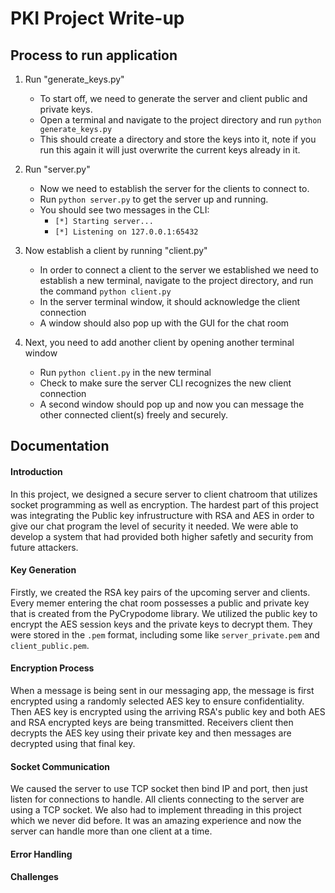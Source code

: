 # PKI Project Write-up

## Process to run application

1. Run "generate_keys.py"
    - To start off, we need to generate the server and client public and private keys.
    - Open a terminal and navigate to the project directory and run `python generate_keys.py`
    - This should create a directory and store the keys into it, note if you run this again it will just overwrite the current keys already in it.

2. Run "server.py"
    - Now we need to establish the server for the clients to connect to.
    - Run `python server.py` to get the server up and running.
    - You should see two messages in the CLI:
        - `[*] Starting server...`
        - `[*] Listening on 127.0.0.1:65432` 

3. Now establish a client by running "client.py"
    - In order to connect a client to the server we established we need to establish a new terminal, navigate to the project directory, and run the command `python client.py`
    - In the server terminal window, it should acknowledge the client connection
    - A window should also pop up with the GUI for the chat room

4. Next, you need to add another client by opening another terminal window
    - Run `python client.py` in the new terminal
    - Check to make sure the server CLI recognizes the new client connection
    - A second window should pop up and now you can message the other connected client(s) freely and securely.

## Documentation

#### Introduction
In this project, we designed a secure server to client chatroom that utilizes socket programming as well as encryption. The hardest part of this project was integrating the Public key infrustructure with RSA and AES in order to give our chat program the level of security it needed. We were able to develop a system that had provided both higher safetly and security from future attackers.
#### Key Generation
Firstly, we created the RSA key pairs of the upcoming server and clients. Every memer entering the chat room possesses a public and private key that is created from the PyCrypodome library. We utilized the public key to encrypt the AES session keys and the private keys to decrypt them. They were stored in the `.pem` format, including some like `server_private.pem` and `client_public.pem`.
#### Encryption Process
When a message is being sent in our messaging app, the message is first encrypted using a randomly selected AES key to ensure confidentiality. Then AES key is encrypted using the arriving RSA's public key and both AES and RSA encrypted keys are being transmitted. Receivers client then decrypts the AES key using their private key and then messages are decrypted using that final key.
#### Socket Communication
We caused the server to use TCP socket then bind IP and port, then just listen for connections to handle. All clients connecting to the server are using a TCP socket. We also had to implement threading in this project which we never did before. It was an amazing experience and now the server can handle more than one client at a time.
#### Error Handling

#### Challenges